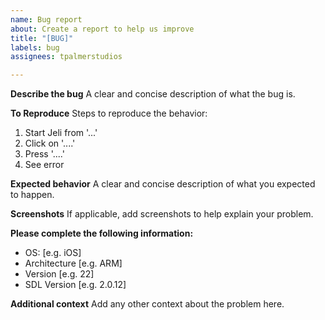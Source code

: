 ```yaml
---
name: Bug report
about: Create a report to help us improve
title: "[BUG]"
labels: bug
assignees: tpalmerstudios

---
```


**Describe the bug**
A clear and concise description of what the bug is.

**To Reproduce**
Steps to reproduce the behavior:
1. Start Jeli from '...'
2. Click on '....'
3. Press '....'
4. See error

**Expected behavior**
A clear and concise description of what you expected to happen.

**Screenshots**
If applicable, add screenshots to help explain your problem.

**Please complete the following information:**
 - OS: [e.g. iOS]
 - Architecture [e.g. ARM]
 - Version [e.g. 22]
 - SDL Version [e.g. 2.0.12]

**Additional context**
Add any other context about the problem here.
